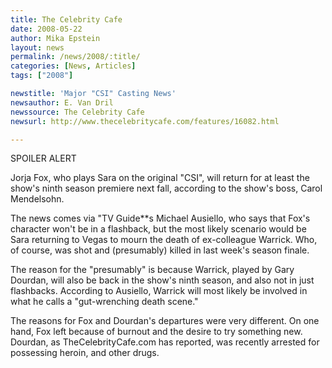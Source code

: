 ```yaml
---
title: The Celebrity Cafe
date: 2008-05-22
author: Mika Epstein
layout: news
permalink: /news/2008/:title/
categories: [News, Articles]
tags: ["2008"]

newstitle: 'Major "CSI" Casting News'
newsauthor: E. Van Dril  
newssource: The Celebrity Cafe  
newsurl: http://www.thecelebritycafe.com/features/16082.html  

---
```


SPOILER ALERT 

Jorja Fox, who plays Sara on the original "CSI", will return for at least the show's ninth season premiere next fall, according to the show's boss, Carol Mendelsohn. 

The news comes via "TV Guide**s Michael Ausiello, who says that Fox's character won't be in a flashback, but the most likely scenario would be Sara returning to Vegas to mourn the death of ex-colleague Warrick. Who, of course, was shot and (presumably) killed in last week's season finale. 

The reason for the "presumably" is because Warrick, played by Gary Dourdan, will also be back in the show's ninth season, and also not in just flashbacks. According to Ausiello, Warrick will most likely be involved in what he calls a "gut-wrenching death scene." 

The reasons for Fox and Dourdan's departures were very different. On one hand, Fox left because of burnout and the desire to try something new. Dourdan, as TheCelebrityCafe.com has reported, was recently arrested for possessing heroin, and other drugs.  

